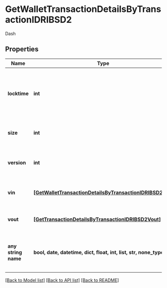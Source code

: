 # GetWalletTransactionDetailsByTransactionIDRIBSD2

Dash

## Properties
Name | Type | Description | Notes
------------ | ------------- | ------------- | -------------
**locktime** | **int** | Represents the time at which a particular transaction can be added to the blockchain. | 
**size** | **int** | Represents the total size of this transaction. | 
**version** | **int** | Represents the transaction version number. | 
**vin** | [**[GetWalletTransactionDetailsByTransactionIDRIBSD2Vin]**](GetWalletTransactionDetailsByTransactionIDRIBSD2Vin.md) | Object Array representation of transaction inputs | 
**vout** | [**[GetTransactionDetailsByTransactionIDRIBSD2Vout]**](GetTransactionDetailsByTransactionIDRIBSD2Vout.md) | Object Array representation of transaction outputs | 
**any string name** | **bool, date, datetime, dict, float, int, list, str, none_type** | any string name can be used but the value must be the correct type | [optional]

[[Back to Model list]](../README.md#documentation-for-models) [[Back to API list]](../README.md#documentation-for-api-endpoints) [[Back to README]](../README.md)


